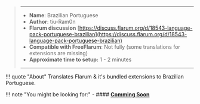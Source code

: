 > ---
> - **Name**: Brazilian Portuguese
> - **Author**: tiu-Ram0n
> - **Flarum discussion** [https://discuss.flarum.org/d/18543-language-pack-portuguese-brazilian](https://discuss.flarum.org/d/18543-language-pack-portuguese-brazilian)
> - **Compatible with FreeFlarum**: Not fully (some translations for extensions are missing)
> - **Approximate time to setup:** 1 - 2 minutes
>
> ---

!!! quote "About"
    Translates Flarum & it's bundled extensions to Brazilian Portuguese.

!!! note "You might be looking for:"
    - #### **[Comming Soon]()**
